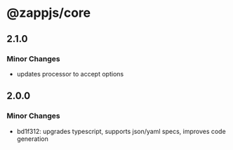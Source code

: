 # @zappjs/core

## 2.1.0

### Minor Changes

- updates processor to accept options

## 2.0.0

### Minor Changes

- bd1f312: upgrades typescript, supports json/yaml specs, improves code generation
